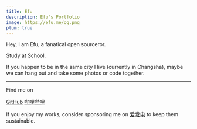 ```yaml
---
title: Efu
description: Efu's Portfolio
image: https://efu.me/og.png
plum: true
---
```


Hey, I am Efu, a fanatical open sourceror.

Study at School.<br>

If you happen to be in the same city I live (currently in Changsha), maybe we can hang out and take some photos or code together.

<div flex-auto />

---

Find me on

<p flex="~ gap-3 wrap" class="mt--2!">
  <a href="https://github.com/efuo" target="_blank"><span op75 i-simple-icons-github /> GitHub</a>
  <a href="https://space.bilibili.com/1329819902" target="_blank"><span op75 i-simple-icons-bilibili /> 哔哩哔哩</a>
</p>

If you enjoy my works, consider sponsoring me on [<span i-carbon-lightning /> 爱发电](https://afdian.net/a/wleelw0u0) to keep them sustainable.
